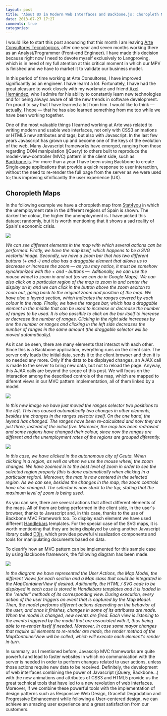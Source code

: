 ```yaml
---
layout: post
title: "About UX in Modern Web Interfaces and Backbone.js: Choropleth Maps"
date: 2013-07-27 17:27
comments: true
categories: 
---
```

<p>I would like to start this post anouncing that this month I am leaving <a href="http://www.arte-consultores.com">Arte Consultores Tecnológicos</a>, after one year and seven months working there as an Analyst/Programmer (Front-end Engineer). I have made this decision because right now I need to devote myself exclusively to Langproving, which is in need of my full atention at this critical moment in which our MPV is finished and we have to market it to validate our business model.</p>

<p>In this period of time working at Arte Consultores, I have improved significantly as an engineer. I have learnt a lot. Fortunately, I have had the great pleasure to work closely with my workmate and friend <a href="http://www.axelhzf.com">Axel Hernández</a>, who I admire for his ability to constantly learn new technologies and for being always aware of all the new trends in software development. I'm proud to say that I have learned a lot from him. I would like to think — actually, I hope — that he has also learned something from me too while we have been working together.</p>

<p>One of the most valuable things I learned working at Arte was related to writing modern and usable web interfaces, not only with CSS3 animations or HTML5 new attributes and tags; but also with Javascript. In the last few years Javascript has grown up and become one of the keys of the evolution of the web. Many Javascript frameworks have emerged, ranging from those regarding DOM manipulation (jQuery) to others built to reproduce the model-view-controller (MVC) pattern in the client side, such as <a href="http://www.backbonejs.org">Backbone.js</a>. For more than a year I have been using Backbone to create Single-page applications that provide a quick response to user interaction, without the need to re-render the full page from the server as we were used to; thus improving sifnificantly the user experience (UX).</p>

<h2>Choropleth Maps</h2>

<p>In the following example we have a choropleth map from <a href="http://www.stat4you.com">Stat4you</a> in which the unemployment rate in the different regions of Spain is shown. The darker the colour, the higher the unemployment is. I have picked this dataset randomly, but it is worth mentioning that it shows a sad reality of Spain's economic crisis.</p>

<img src="http://blog.romenrg.es/images/maps_initial.png" />
<p><em>We can see different elements in the map with which several actions can be performed. Firstly, we have the map itself, which happens to be a SVG vectorial image. Secondly, we have a zoom bar that has two different buttons (+ and -) and also has a draggable element that allows us to decrease or increase the zoom — as you may notice, it must be somehow synchronized with the + and - buttons —. Aditionally, we can use the mouse wheel to zoom in and out (as we can do in Google Maps). We can also click on a particular region of the map to zoom in and center the display on it; and we can click in the button above the zoom seciton to zoom out, going back to the original zoom and position of the map. We have also a leyend section, which indicates the ranges covered by each colour in the map. Finally, we have the ranges bar, which has a draggable element in the middle that can be used to increase or decrease the number of ranges to be used. It is also possible to click on the bar itself to increase or decrease the number of ranges. Clicking in the right side increases by one the number or ranges and clicking in the left side decreases the number of ranges in the same amount (the draggable selector will be moved automatically).</em></p>

<p>As it can be seen, there are many elements that interact with each other. Since this is a Backbone application, everything runs on the client side. The server only loads the initial data, sends it to the client browser and then it is no needed any more. Only if the data to be displayed changes, an AJAX call is made to the server to bring new data, but not to reload the page. Anyway, this AJAX calls are beyond the scope of this post. We will focus on the interaction among the described controls of the map, which are mapped to diferent views in our MVC pattern implementation, all of them linked by a model.</p>

<img src="http://blog.romenrg.es/images/maps_initial_ranges.png" />
<p><em>In this new image we have just moved the ranges selector two positions to the left. This has caused automatically two changes in other elements, besides the changes in the ranges selector itself. On the one hand, the leyend has changed. The ranges have been re-calculated and now they are just three, instead of the initial five. Moreover, the map has been redrawed and some regions have changed their colour, since now the ranges are different and the unemployment rates of the regions are grouped diferently.</em></p>

<img src="http://blog.romenrg.es/images/maps_initial_clickzoom.png" />
<p><em>In this case, we have clicked in the autonomous city of Ceuta. When clicking in a region, as well as when we use the mouse wheel, the zoom changes. We have zoomed in to the best level of zoom in order to see the selected region properly (this is done automatically when clicking in a particular region). Moreover, the map is now centered in the selected region. As we can see, besides the changes in the map, the zoom controls have also changed. The selector is now stuck to the top, stating that the maximum level of zoom is being used.</em></p>

<p>As you can see, there are several actions that affect different elements of the maps. All of them are being performed in the client side, in the user's browser, thanks to Javascript and, in this case, thanks to the use of Backbone MVC Framework too. To display each element we have used different <a href="http://www.handlebars.com">Handlebars</a> templates. For the special case of the SVG maps, it is worth mentioning that they are being displayed by using another Javascript library called <a href="http://www.d3js.org">D3js</a>, which provides poweful visualization components and tools for manipulating documents based on data.</p>

<p>To clearify how an MVC pattern can be implemented for this sample case by using Backbone framework, the following diagram has been made.</p>

<img src="http://blog.romenrg.es/images/maps_mvc_sinplified.png" />
<p><em>In the diagram we have represented the User Actions, the Map Model, the different Views for each section and a Map class that could be integrated in the MapContainerView if desired. Aditionally, the HTML / SVG code to be displayed in each case is stored in Handlebars templates and it is loaded in the "render" methods of its corresponding view. During execution, every action of the user triggers an event that is captured by the Map Model. Then, the model preforms different actions depending on the behavior of the user, and once it finishes, changes in some of its attributes are made. When the model is changed, new events are fired. Each view is listening to the events triggered by the model that are associated with it, thus being able to re-render itself if needed. Moreover, in case some mayor changes that require all elements to re-render are made, the render method of the MapContainerView will be called, which will execute each element's render in turn.</em></p>

<p>In summary, as I mentioned before, Javascrip MVC frameworks are quite powerful and lead to faster websites in which no communication with the server is needed in order to perform changes related to user actions, unless those actions require new data to be received. Definitely, the development of web interfaces combining the power of Javascript (jQuery, Backbone...) with the new animations and attributes of CSS3 and HTML5 provide us the great technical tools that have led to a new revolution of web interfaces. Moreover, if we combine these powerful tools with the implementation of design patterns such as Responsive Web Design, Graceful Degradation and Progressive Enhancement while following a User-centered design, we can achieve an amazing user experience and a great satisfaction from our customers.</p>
